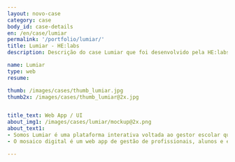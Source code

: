 ```yaml
---
layout: novo-case
category: case
body_id: case-details
en: /en/case/lumiar
permalink: '/portfolio/lumiar/'
title: Lumiar - HE:labs
description: Descrição do case Lumiar que foi desenvolvido pela HE:labs.

name: Lumiar
type: web
resume:

thumb: /images/cases/thumb_lumiar.jpg
thumb2x: /images/cases/thumb_lumiar@2x.jpg


title_text: Web App / UI
about_img1: /images/cases/lumiar/mockup@2x.png
about_text1:
- Somos Lumiar é uma plataforma interativa voltada ao gestor escolar que vai implementar o Modelo Lumiar em sua escola.
- O mosaico digital é um web app de gestão de profissionais, alunos e escolas do modelo Lumiar de educação. Através da ferramenta é possível tanto construir e gerir projetos de ensino, recrutar profissionais, quanto acompanhar o progresso, a evolução de toda a vida escolar dos alunos.

---
```

